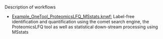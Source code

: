 Description of workflows

- [Example_OneTool_ProteomicsLFQ_MSstats.knwf:](Example_OneTool_ProteomicsLFQ_MSstats.knwf)
Label-free identification and quantification using the comet search engine, the ProteomicsLFQ tool as well as statistical down-stream processing using MSstats
